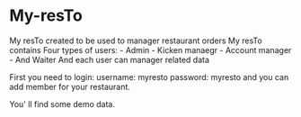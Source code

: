 # My-resTo
My resTo created to be used to manager restaurant orders
My resTo contains Four types of users:
     - Admin
     - Kicken manaegr
     - Account manager
     - And Waiter
And each user can manager related data

First you need to login:
    username: myresto
    password: myresto
and you can add member for your restaurant.

You' ll find some demo data.


